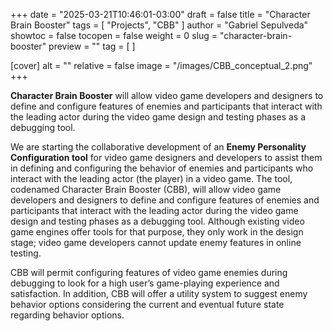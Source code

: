 +++
date = "2025-03-21T10:46:01-03:00"
draft = false
title = "Character Brain Booster"
tags = [ "Projects", "CBB" ]
author = "Gabriel Sepulveda"
showtoc = false
tocopen = false
weight = 0
slug = "character-brain-booster"
preview = ""
tag = [ ]

[cover]
alt = ""
relative = false
image = "/images/CBB_conceptual_2.png"
+++




**Character Brain Booster** will allow video game developers and designers to define and configure features of enemies and participants that interact with the leading actor during the video game design and testing phases as a debugging tool.

We are starting the collaborative development of an **Enemy Personality Configuration tool** for video game designers and developers to assist them in defining and configuring the behavior of enemies and participants who interact with the leading actor (the player) in a video game. The tool, codenamed Character Brain Booster (CBB), will allow video game developers and designers to define and configure features of enemies and participants that interact with the leading actor during the video game design and testing phases as a debugging tool. Although existing video game engines offer tools for that purpose, they only work in the design stage; video game developers cannot update enemy features in online testing. 


CBB will permit configuring features of video game enemies during debugging to look for a high user’s game-playing experience and satisfaction. In addition, CBB will offer a utility system to suggest enemy behavior options considering the current and eventual future state regarding behavior options.